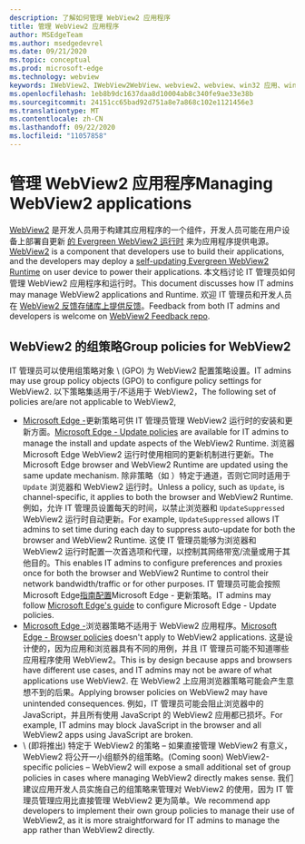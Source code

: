 ```yaml
---
description: 了解如何管理 WebView2 应用程序
title: 管理 WebView2 应用程序
author: MSEdgeTeam
ms.author: msedgedevrel
ms.date: 09/21/2020
ms.topic: conceptual
ms.prod: microsoft-edge
ms.technology: webview
keywords: IWebView2、IWebView2WebView、webview2、webview、win32 应用、win32、edge、ICoreWebView2、ICoreWebView2Host、浏览器控件、边缘 html、企业、组策略、可管理性
ms.openlocfilehash: 1eb8b9dc1637daa8d10004ab8c340fe9ae33e38b
ms.sourcegitcommit: 24151cc65bad92d751a8e7a868c102e1121456e3
ms.translationtype: MT
ms.contentlocale: zh-CN
ms.lasthandoff: 09/22/2020
ms.locfileid: "11057858"
---
```

# <span data-ttu-id="02601-104">管理 WebView2 应用程序</span><span class="sxs-lookup"><span data-stu-id="02601-104">Managing WebView2 applications</span></span>  

<span data-ttu-id="02601-105">[WebView2][WebView2Landing] 是开发人员用于构建其应用程序的一个组件，开发人员可能在用户设备上部署自更新 [的 Evergreen WebView2 运行时][Webview2ConceptsDistributionUnderstandRuntimeInstallerPreview] 来为应用程序提供电源。</span><span class="sxs-lookup"><span data-stu-id="02601-105">[WebView2][WebView2Landing] is a component that developers use to build their applications, and the developers may deploy a [self-updating Evergreen WebView2 Runtime][Webview2ConceptsDistributionUnderstandRuntimeInstallerPreview] on user device to power their applications.</span></span>  <span data-ttu-id="02601-106">本文档讨论 IT 管理员如何管理 WebView2 应用程序和运行时。</span><span class="sxs-lookup"><span data-stu-id="02601-106">This document discusses how IT admins may manage WebView2 applications and Runtime.</span></span>  <span data-ttu-id="02601-107">欢迎 IT 管理员和开发人员在 [WebView2 反馈存储库上提供反馈][GithubMicrosoftedgeWebviewfeddback]。</span><span class="sxs-lookup"><span data-stu-id="02601-107">Feedback from both IT admins and developers is welcome on [WebView2 Feedback repo][GithubMicrosoftedgeWebviewfeddback].</span></span>  

## <a name="group-policies-for-webview2"></a><span data-ttu-id="02601-108">WebView2 的组策略</span><span class="sxs-lookup"><span data-stu-id="02601-108">Group policies for WebView2</span></span>  

<span data-ttu-id="02601-109">IT 管理员可以使用组策略对象 \ (GPO\) 为 WebView2 配置策略设置。</span><span class="sxs-lookup"><span data-stu-id="02601-109">IT admins may use group policy objects \(GPO\) to configure policy settings for WebView2.</span></span>  <span data-ttu-id="02601-110">以下策略集适用于/不适用于 WebView2，</span><span class="sxs-lookup"><span data-stu-id="02601-110">The following set of policies are/are not applicable to WebView2,</span></span>  

*   <span data-ttu-id="02601-111">[Microsoft Edge -][EdgeUpdatePolicies]更新策略可供 IT 管理员管理 WebView2 运行时的安装和更新方面。</span><span class="sxs-lookup"><span data-stu-id="02601-111">[Microsoft Edge - Update policies][EdgeUpdatePolicies] are available for IT admins to manage the install and update aspects of the WebView2 Runtime.</span></span>  <span data-ttu-id="02601-112">浏览器Microsoft Edge WebView2 运行时使用相同的更新机制进行更新。</span><span class="sxs-lookup"><span data-stu-id="02601-112">The Microsoft Edge browser and WebView2 Runtime are updated using the same update mechanism.</span></span>  <span data-ttu-id="02601-113">除非策略（如 ）特定于通道，否则它同时适用于 `Update` 浏览器和 WebView2 运行时。</span><span class="sxs-lookup"><span data-stu-id="02601-113">Unless a policy, such as `Update`, is channel-specific, it applies to both the browser and WebView2 Runtime.</span></span>  <span data-ttu-id="02601-114">例如，允许 IT 管理员设置每天的时间，以禁止浏览器和 `UpdateSuppressed` WebView2 运行时自动更新。</span><span class="sxs-lookup"><span data-stu-id="02601-114">For example, `UpdateSuppressed` allows IT admins to set time during each day to suppress auto-update for both the browser and WebView2 Runtime.</span></span>  <span data-ttu-id="02601-115">这使 IT 管理员能够为浏览器和 WebView2 运行时配置一次首选项和代理，以控制其网络带宽/流量或用于其他目的。</span><span class="sxs-lookup"><span data-stu-id="02601-115">This enables IT admins to configure preferences and proxies once for both the browser and WebView2 Runtime to control their network bandwidth/traffic or for other purposes.</span></span>  <span data-ttu-id="02601-116">IT 管理员可能会按照Microsoft Edge[指南配置][ConfigureMicrosoftEdge]Microsoft Edge - 更新策略。</span><span class="sxs-lookup"><span data-stu-id="02601-116">IT admins may follow [Microsoft Edge's guide][ConfigureMicrosoftEdge] to configure Microsoft Edge - Update policies.</span></span>  
*   <span data-ttu-id="02601-117">[Microsoft Edge -][EdgeBrowserPolicies]浏览器策略不适用于 WebView2 应用程序。</span><span class="sxs-lookup"><span data-stu-id="02601-117">[Microsoft Edge - Browser policies][EdgeBrowserPolicies] doesn't apply to WebView2 applications.</span></span>  <span data-ttu-id="02601-118">这是设计使的，因为应用和浏览器具有不同的用例，并且 IT 管理员可能不知道哪些应用程序使用 WebView2。</span><span class="sxs-lookup"><span data-stu-id="02601-118">This is by design because apps and browsers have different use cases, and IT admins may not be aware of what applications use WebView2.</span></span>  <span data-ttu-id="02601-119">在 WebView2 上应用浏览器策略可能会产生意想不到的后果。</span><span class="sxs-lookup"><span data-stu-id="02601-119">Applying browser policies on WebView2 may have unintended consequences.</span></span>  <span data-ttu-id="02601-120">例如，IT 管理员可能会阻止浏览器中的 JavaScript，并且所有使用 JavaScript 的 WebView2 应用都已损坏。</span><span class="sxs-lookup"><span data-stu-id="02601-120">For example, IT admins may block JavaScript in the browser and all WebView2 apps using JavaScript are broken.</span></span>  
*   <span data-ttu-id="02601-121">\ (即将推出\) 特定于 WebView2 的策略 – 如果直接管理 WebView2 有意义，WebView2 将公开一小组额外的组策略。</span><span class="sxs-lookup"><span data-stu-id="02601-121">\(Coming soon\) WebView2-specific policies – WebView2 will expose a small additional set of group policies in cases where managing WebView2 directly makes sense.</span></span>  <span data-ttu-id="02601-122">我们建议应用开发人员实施自己的组策略来管理对 WebView2 的使用，因为 IT 管理员管理应用比直接管理 WebView2 更为简单。</span><span class="sxs-lookup"><span data-stu-id="02601-122">We recommend app developers to implement their own group policies to manage their use of WebView2, as it is more straightforward for IT admins to manage the app rather than WebView2 directly.</span></span>  

<!-- Links -->  

[Webview2ConceptsDistributionUnderstandRuntimeInstallerPreview]: ./distribution.md#understanding-the-webview2-runtime "了解 WebView2 运行时和安装程序 (Preview) - 使用 WebView2 |Microsoft Docs"  

[WebView2Landing]: ../index.md "WebView2 Microsoft Edge预览 (简介) |Microsoft Docs"  

[EdgeUpdatePolicies]: /deployedge/microsoft-edge-update-policies "Microsoft Edge - 更新策略|Microsoft Docs"  
[EdgeBrowserPolicies]: /deployedge/microsoft-edge-policies "Microsoft Edge - 浏览器策略|Microsoft Docs"  
[ConfigureMicrosoftEdge]: /deployedge/configure-microsoft-edge "在Microsoft Edge上配置策略Windows |Microsoft Docs"  


[GithubMicrosoftedgeWebviewfeddback]: https://github.com/MicrosoftEdge/WebViewFeedback "WebView 反馈 - MicrosoftEdge/WebViewFeedback |GitHub"  
